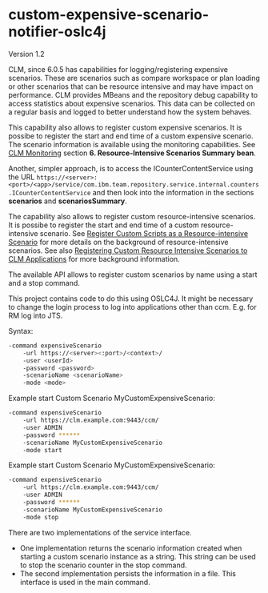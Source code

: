 # custom-expensive-scenario-notifier-oslc4j

Version 1.2

CLM, since 6.0.5 has capabilities for logging/registering expensive scenarios. These are scenarios such as compare workspace or plan loading or other scenarios that can be resource intensive and may have impact on performance. CLM provides MBeans and the repository debug capability to access statistics about expensive scenarios. This data can be collected on a regular basis and logged to better understand how the system behaves. 

This capability also allows to register custom expensive scenarios. It is possibe to register the start and end time of a custom expensive scenario. The scenario information is available using the monitoring capabilities. See [CLM Monitoring](https://jazz.net/library/article/91590) section **6. Resource-Intensive Scenarios Summary bean**. 

Another, simpler approach, is to access the ICounterContentService using the URL `https://<server>:<port>/<app>/service/com.ibm.team.repository.service.internal.counters.ICounterContentService` and then look into the information in the sections **scenarios** and **scenariosSummary**.  

The capability also allows to register custom resource-intensive scenarios. It is possibe to register the start and end time of a custom resource-intensive scenario. See [Register Custom Scripts as a Resource-intensive Scenario](https://jazz.net/wiki/bin/view/Deployment/CreateCustomScenarios) for more details on the background of resource-intensive scenarios.
See also [Registering Custom Resource Intensive Scenarios to CLM Applications](https://rsjazz.wordpress.com/2019/03/07/registering-custom-resource-intensive-scenarios-to-clm-applications/) for more background information.

The available API allows to register custom scenarios by name using a start and a stop command.

This project contains code to do this using OSLC4J. It might be necessary to change the login process to log into applications other than ccm. E.g. for RM log into JTS.


Syntax:
```bash
-command expensiveScenario 
	-url https://<server><:port>/<context>/ 
	-user <userId> 
	-password <password> 
	-scenarioName <scenarioName> 
	-mode <mode>
```

Example start Custom Scenario MyCustomExpensiveScenario:
```bash
-command expensiveScenario 
	-url https://clm.example.com:9443/ccm/ 
	-user ADMIN 
	-password ****** 
	-scenarioName MyCustomExpensiveScenario 
	-mode start
```

Example start Custom Scenario MyCustomExpensiveScenario:
```bash
-command expensiveScenario 
	-url https://clm.example.com:9443/ccm/ 
	-user ADMIN 
	-password ****** 
	-scenarioName MyCustomExpensiveScenario 
	-mode stop
```

There are two implementations of the service interface. 

* One implementation returns the scenario information created when starting a custom scenario instance as a string. This string can be used to stop the scenario counter in the stop command.
* The second implementation persists the information in a file. This interface is used in the main command.  
